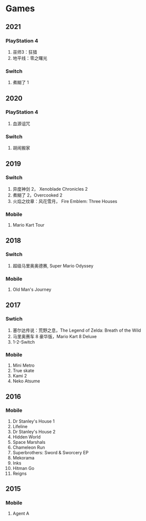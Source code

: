 # Games

## 2021
### PlayStation 4
1. 巫师3：狂猎
2. 地平线：零之曙光

### Switch
1. 煮糊了 1


## 2020
### PlayStation 4
1. 血源诅咒

### Switch
1. 胡闹搬家

## 2019
### Switch
1. 异度神剑 2， Xenoblade Chronicles 2
1. 煮糊了 2，Overcooked 2
1. 火焰之纹章：风花雪月， Fire Emblem: Three Houses

### Mobile
1. Mario Kart Tour

## 2018
### Switch
1. 超级马里奥奥德赛, Super Mario Odyssey

### Mobile
1. Old Man's Journey

## 2017
### Swtich
1. 塞尔达传说：荒野之息，The Legend of Zelda: Breath of the Wild
1. 马里奥赛车 8 豪华版，Mario Kart 8 Deluxe
1. 1-2-Switch

### Mobile
1. Mini Metro
1. True skate
1. Kami 2
1. Neko Atsume

## 2016
### Mobile
1. Dr Stanley's House 1
1. Lifeline
1. Dr Stanley's House 2
1. Hidden World
1. Space Marshals
1. Chameleon Run
1. Superbrothers: Sword & Sworcery EP
1. Mekorama
1. Inks
1. Hitman Go
1. Reigns

## 2015
### Mobile
1. Agent A
